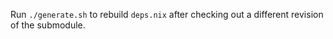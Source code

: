 Run `./generate.sh` to rebuild `deps.nix` after checking out a different
revision of the submodule.
